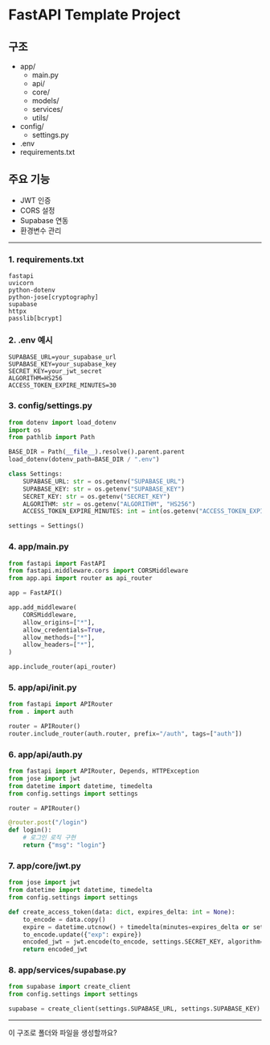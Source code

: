 # FastAPI Template Project

## 구조

- app/
  - main.py
  - api/
  - core/
  - models/
  - services/
  - utils/
- config/
  - settings.py
- .env
- requirements.txt

## 주요 기능

- JWT 인증
- CORS 설정
- Supabase 연동
- 환경변수 관리

---

### 1. requirements.txt

```
fastapi
uvicorn
python-dotenv
python-jose[cryptography]
supabase
httpx
passlib[bcrypt]
```

### 2. .env 예시

```
SUPABASE_URL=your_supabase_url
SUPABASE_KEY=your_supabase_key
SECRET_KEY=your_jwt_secret
ALGORITHM=HS256
ACCESS_TOKEN_EXPIRE_MINUTES=30
```

### 3. config/settings.py

```python
from dotenv import load_dotenv
import os
from pathlib import Path

BASE_DIR = Path(__file__).resolve().parent.parent
load_dotenv(dotenv_path=BASE_DIR / ".env")

class Settings:
    SUPABASE_URL: str = os.getenv("SUPABASE_URL")
    SUPABASE_KEY: str = os.getenv("SUPABASE_KEY")
    SECRET_KEY: str = os.getenv("SECRET_KEY")
    ALGORITHM: str = os.getenv("ALGORITHM", "HS256")
    ACCESS_TOKEN_EXPIRE_MINUTES: int = int(os.getenv("ACCESS_TOKEN_EXPIRE_MINUTES", 30))

settings = Settings()
```

### 4. app/main.py

```python
from fastapi import FastAPI
from fastapi.middleware.cors import CORSMiddleware
from app.api import router as api_router

app = FastAPI()

app.add_middleware(
    CORSMiddleware,
    allow_origins=["*"],
    allow_credentials=True,
    allow_methods=["*"],
    allow_headers=["*"],
)

app.include_router(api_router)
```

### 5. app/api/**init**.py

```python
from fastapi import APIRouter
from . import auth

router = APIRouter()
router.include_router(auth.router, prefix="/auth", tags=["auth"])
```

### 6. app/api/auth.py

```python
from fastapi import APIRouter, Depends, HTTPException
from jose import jwt
from datetime import datetime, timedelta
from config.settings import settings

router = APIRouter()

@router.post("/login")
def login():
    # 로그인 로직 구현
    return {"msg": "login"}
```

### 7. app/core/jwt.py

```python
from jose import jwt
from datetime import datetime, timedelta
from config.settings import settings

def create_access_token(data: dict, expires_delta: int = None):
    to_encode = data.copy()
    expire = datetime.utcnow() + timedelta(minutes=expires_delta or settings.ACCESS_TOKEN_EXPIRE_MINUTES)
    to_encode.update({"exp": expire})
    encoded_jwt = jwt.encode(to_encode, settings.SECRET_KEY, algorithm=settings.ALGORITHM)
    return encoded_jwt
```

### 8. app/services/supabase.py

```python
from supabase import create_client
from config.settings import settings

supabase = create_client(settings.SUPABASE_URL, settings.SUPABASE_KEY)
```

---

이 구조로 폴더와 파일을 생성할까요?
